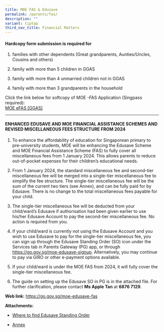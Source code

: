 ```yaml
---
title: MOE FAS & Edusave
permalink: /parents/fas/
description: ""
variant: tiptap
third_nav_title: Financial Matters
---
```

<h4>Hardcopy form submission is required for</h4>
<ol data-tight="true" class="tight">
<li>
<p>families with other dependents (Great grandparents, Aunties/Uncles, Cousins
and others)</p>
</li>
<li>
<p>family with more than 5 children in GGAS</p>
</li>
<li>
<p>family with more than 4 unmarried children not in GGAS</p>
</li>
<li>
<p>family with more than 3 grandparents in the household</p>
</li>
</ol>
<p></p>
<p>Click the link below for softcopy of MOE -FAS Application (Singpass required):
<br><a href="https://go.gov.sg/moe-efasggas" rel="noopener noreferrer nofollow" target="_blank">MOE eFAS [GGAS]</a>
</p>
<hr>
<h4>ENHANCED EDUSAVE AND MOE FINANCIAL ASSISTANCE SCHEMES AND REVISED MISCELLANEOUS FEES STRUCTURE FROM 2024</h4>
<ol data-tight="true" class="tight">
<li>
<p>To enhance the affordability of education for Singaporean primary to pre-university
students, MOE will be enhancing the Edusave Scheme and MOE Financial Assistance
Scheme (FAS) to fully cover all miscellaneous fees from 1 January 2024.
This allows parents to reduce out-of-pocket expenses for their children’s
educational needs.</p>
</li>
<li>
<p>From 1 January 2024, the standard miscellaneous fee and second-tier miscellaneous
fee will be merged into a single-tier miscellaneous fee to simplify the
fee structure. The single-tier miscellaneous fee will be the sum of the
current two tiers (see Annex), and can be fully paid for by Edusave. There
is no change to the total miscellaneous fees payable for your child.</p>
</li>
<li>
<p>The single-tier miscellaneous fee will be deducted from your child/ward’s
Edusave if authorisation had been given earlier to use his/her Edusave
Account to pay the second-tier miscellaneous fee. No action is required
from you.</p>
</li>
<li>
<p>If your child/ward is currently not using the Edusave Account and you
wish to use Edusave to pay for the single-tier miscellaneous fee, you can
sign up through the Edusave Standing Order (SO) icon under the Services
tab in Parents Gateway (PG) app, or through <a href="https://go.gov.sg/moe-edusave-signup" rel="noopener noreferrer nofollow" target="_blank">https://go.gov.sg/moe-edusave-signup</a>.
Alternatively, you may continue to pay via GIRO or other e-payment options
available.</p>
</li>
<li>
<p>If your child/ward is under the MOE FAS from 2024, it will fully cover
the single-tier miscellaneous fee.</p>
</li>
<li>
<p>The guide on setting up the Edusave SO in PG is in the attached file.
For further clarification, please contact <strong>Ms Apple Tan</strong> at <strong>6876 7129</strong>.</p>
</li>
</ol>
<p><strong>Web link:</strong>  <a href="https://go.gov.sg/moe-edusave-fas2023" rel="noopener noreferrer nofollow" target="_blank">https://go.gov.sg/moe-edusave-fas</a>
</p>
<p><strong>Attachments:</strong>
</p>
<ul data-tight="true" class="tight">
<li>
<p><a href="/files/Parents/where%20to%20find%20edusave%20standing%20order.pdf" rel="noopener noreferrer nofollow" target="_blank">Where to find Edusave Standing Order</a>
</p>
</li>
<li>
<p><a href="/files/Parents/annex-pdf.pdf" rel="noopener noreferrer nofollow" target="_blank">Annex</a>
</p>
</li>
</ul>
<p></p>